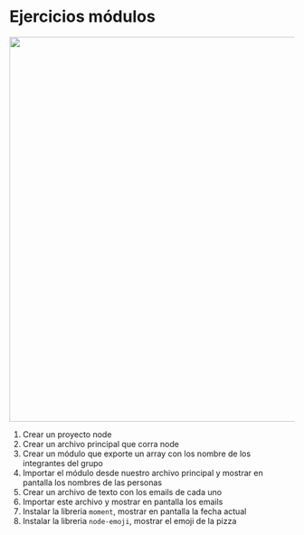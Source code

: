 # Ejercicios módulos

<img src="https://cdn-media-1.freecodecamp.org/images/1*AL0-iuggGnBLSvSVvt0Xzw.png"
width="680" />

1. Crear un proyecto node
2. Crear un archivo principal que corra node
3. Crear un módulo que exporte un array con los nombre de los integrantes del grupo
3. Importar el módulo desde nuestro archivo principal y mostrar en pantalla los nombres de las personas
5. Crear un archivo de texto con los emails de cada uno
6. Importar este archivo y mostrar en pantalla los emails
7. Instalar la libreria `moment`, mostrar en pantalla la fecha actual
8. Instalar la libreria `node-emoji`, mostrar el emoji de la pizza